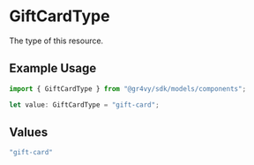 # GiftCardType

The type of this resource.

## Example Usage

```typescript
import { GiftCardType } from "@gr4vy/sdk/models/components";

let value: GiftCardType = "gift-card";
```

## Values

```typescript
"gift-card"
```